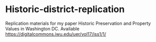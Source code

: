 # Historic-district-replication
Replication materials for my paper Historic Preservation and Property Values in Washington DC. Available https://digitalcommons.iwu.edu/uer/vol17/iss1/1/
